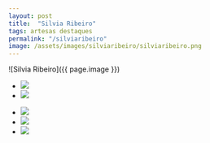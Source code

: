 ```yaml
---
layout: post
title:  "Silvia Ribeiro"
tags: artesas destaques
permalink: "/silviaribeiro"
image: /assets/images/silviaribeiro/silviaribeiro.png
---
```

![Silvia Ribeiro]({{ page.image }})

<div class="wrapper">
  <div class="footer-col-wrapper">
    <div class="footer-col footer-col-2">
      <ul class="contact-list">
        <li class="p-name"><img src="{{ site.url }}/assets/images/silviaribeiro/silviaribeiro1.png" /></li>
        <li class="p-name"><img src="{{ site.url }}/assets/images/silviaribeiro/silviaribeiro2.png" /></li>
      </ul>
    </div> 
    <div class="footer-col footer-col-2">
      <ul class="contact-list">       
        <li class="p-name"><img src="{{ site.url }}/assets/images/silviaribeiro/silviaribeiro3.png" /></li>
        <li class="p-name"><img src="{{ site.url }}/assets/images/silviaribeiro/silviaribeiro4.png" /></li>
        <li class="p-name"><img src="{{ site.url }}/assets/images/silviaribeiro/silviaribeiro5.png" /></li>       
      </ul>
    </div>
  </div>
</div>
  
